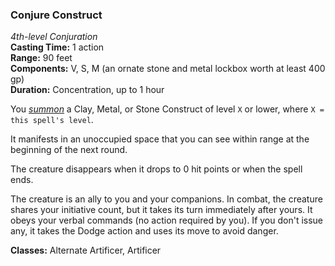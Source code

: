 ### Conjure Construct
*4th-level Conjuration*  
**Casting Time:** 1 action  
**Range:** 90 feet  
**Components:** V, S, M (an ornate stone and metal lockbox worth at least 400 gp)  
**Duration:** Concentration, up to 1 hour  

You [*summon*]() a Clay, Metal, or Stone Construct of level `X` or lower, where `X = this spell's level`.

It manifests in an unoccupied space that you can see within range at the beginning of the next round.

The creature disappears when it drops to 0 hit points or when the spell ends.

The creature is an ally to you and your companions. In combat, the creature shares your initiative count, but it takes its turn immediately after yours. It obeys your verbal commands (no action required by you). If you don't issue any, it takes the Dodge action and uses its move to avoid danger.

**Classes:** Alternate Artificer, Artificer